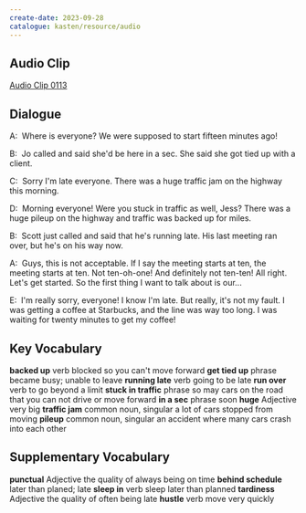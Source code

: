 ```yaml
---
create-date: 2023-09-28
catalogue: kasten/resource/audio
---
```


## Audio Clip
[Audio Clip 0113](https://archive.org/download/englishpod_all/englishpod_0113dg.mp3)

## Dialogue
A:  Where is everyone?  We were supposed to start fifteen minutes ago!

B:  Jo called and said she'd be here in a sec.  She said she got tied up with a client.

C:  Sorry I'm late everyone.  There was a huge traffic jam on the highway this morning.

D:  Morning everyone! Were you stuck in traffic as well, Jess? There was a huge pileup on the highway and traffic was backed up for miles.

B:  Scott just called and said that he's running late.  His last meeting ran over, but he's on his way now.

A:  Guys, this is not acceptable.  If I say the meeting starts at ten, the meeting starts at ten.  Not ten-oh-one!  And definitely not ten-ten!   All right.  Let's get started. So the first thing I want to talk about is our...

E:  I'm really sorry, everyone!  I know I'm late.  But really, it's not my fault.  I was getting a coffee at Starbucks, and the line was way too long.  I was waiting for twenty minutes to get my coffee!

## Key Vocabulary
**backed up**          verb                    blocked so you can't move forward
**get tied up**        phrase                  became busy; unable to leave
**running late**       verb                    going to be late
**run over**           verb                    to go beyond a limit
**stuck in traffic**   phrase                  so may cars on the road that you can not drive or move forward
**in a sec**           phrase                  soon
**huge**               Adjective               very big
**traffic jam**        common noun, singular   a lot of cars stopped from moving
**pileup**             common noun, singular   an accident where many cars crash into each other

## Supplementary Vocabulary
**punctual**          Adjective   the quality of always being on time
**behind schedule**               later than planed; late
**sleep in**          verb        sleep later than planned
**tardiness**         Adjective   the quality of often being late
**hustle**            verb        move very quickly
